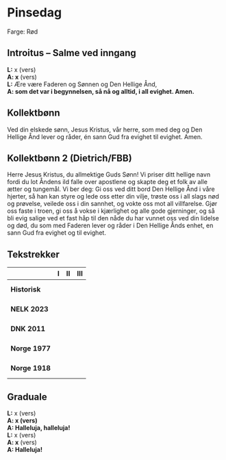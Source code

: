 # Pinsedag

Farge: Rød

## Introitus – Salme ved inngang

**L:** x (vers)  
**A: x** (vers)  
**L:** Ære være Faderen og Sønnen og Den Hellige Ånd,  
**A: som det var i begynnelsen, så nå og alltid, i all evighet. Amen.**  

## Kollektbønn

Ved din elskede sønn, Jesus Kristus, vår herre, som med deg og Den Hellige Ånd lever og råder, én sann Gud fra evighet til evighet. Amen.

## Kollektbønn 2 (Dietrich/FBB)

Herre Jesus Kristus, du allmektige Guds Sønn! Vi priser ditt hellige navn fordi du lot Åndens ild falle over apostlene og skapte deg et folk av alle ætter og tungemål. Vi ber deg: Gi oss ved ditt bord Den Hellige Ånd i våre hjerter, så han kan styre og lede oss etter din vilje, trøste oss i all slags nød og prøvelse, veilede oss i din sannhet, og vokte oss mot all villfarelse. Gjør oss faste i troen, gi oss å vokse i kjærlighet og alle gode gjerninger, og så bli evig salige ved et fast håp til den nåde du har vunnet oss ved din lidelse og død, du som med Faderen lever og råder i Den Hellige Ånds enhet, en sann Gud fra evighet og til evighet.

## Tekstrekker

| |**I**|**II**|**III**|
|:---|:---:|:---:|:---:|
|**Historisk**| <br> <br> | <br> <br> | <br> <br> |
|**NELK 2023**| <br> <br> | <br> <br> | <br> <br> |
|**DNK 2011**| <br> <br> | <br> <br> | <br> <br> |
|**Norge 1977**| <br> <br> | <br> <br> | <br> <br> |
|**Norge 1918**| <br> <br> | <br> <br> | <br> <br> |

## Graduale

**L:** x (vers)  
**A: x (vers)**  
**A: Halleluja, halleluja!**  
**L:** x (vers)  
**A: x** (vers)  
**A: Halleluja!**